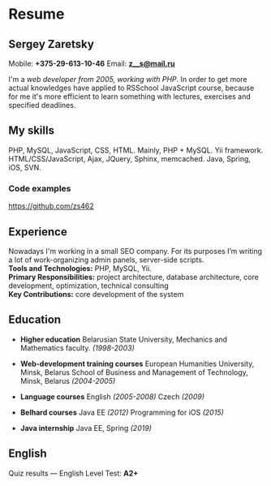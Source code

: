 # Resume

## Sergey Zaretsky

Mobile: **+375-29-613-10-46**
Email: **<z__s@mail.ru>**

I'm a *web developer from 2005, working with PHP*. In order to get more actual knowledges have applied to RSSchool JavaScript course, because for me it's more efficient to learn something with lectures, exercises and specified deadlines.

## My skills

PHP, MySQL, JavaScript, CSS, HTML. Mainly, PHP + MySQL. Yii framework.
HTML/CSS/JavaScript, Ajax, JQuery, Sphinx, memcached.
Java, Spring, iOS, SVN.

### Code examples
<https://github.com/zs462>

## Experience

Nowadays I'm working in a small SEO company. For its purposes I’m writing a lot of work-organizing admin panels, server-side scripts.  
**Tools and Technologies:** PHP, MySQL, Yii.  
**Primary Responsibilities:** project architecture, database architecture, core development, optimization, technical consulting  
**Key Contributions:** core development of the system


## Education
* **Higher education**
Belarusian State University, Mechanics and Mathematics faculty.
*(1998-2003)*

* **Web-development training courses**
European Humanities University, Minsk, Belarus
School of Business and Management of Technology, Minsk, Belarus
*(2004-2005)*

* **Language courses**
English *(2005-2008)*
Czech *(2009)*

* **Belhard courses**
Java EE *(2012)*
Programming for iOS *(2015)*

* **Java internship**
Java EE, Spring *(2019)*

## English
Quiz results — English Level Test: **A2+**